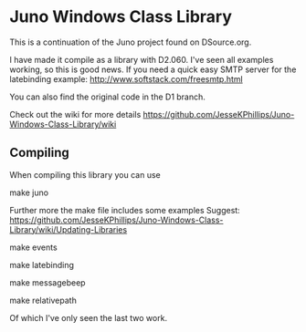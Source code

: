 Juno Windows Class Library
==========================

This is a continuation of the Juno project found on DSource.org.

I have made it compile as a library with D2.060. I've seen all examples working, so this is good news. If you need a quick easy SMTP server for the latebinding example: http://www.softstack.com/freesmtp.html

You can also find the original code in the D1 branch.

Check out the wiki for more details
https://github.com/JesseKPhillips/Juno-Windows-Class-Library/wiki

Compiling
---------

When compiling this library you can use

make juno

Further more the make file includes some examples
Suggest: https://github.com/JesseKPhillips/Juno-Windows-Class-Library/wiki/Updating-Libraries

make events

make latebinding

make messagebeep

make relativepath

Of which I've only seen the last two work.
